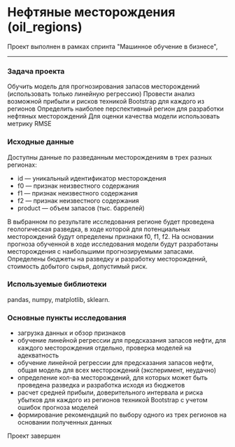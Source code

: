 # Нефтяные месторождения (oil_regions)
Проект выполнен в рамках спринта "Машинное обучение в бизнесе", 

------------------------------------------------------------------------

### Задача проекта
Обучить модель для прогнозирования запасов месторождений (использовать только линейную регрессию)
Провести анализ возможной прибыли и рисков техникой Bootstrap для каждого из регионов
Определить наиболее перспективный регион для разработки нефтяных месторождений 
Для оценки качества модели использовать метрику RMSE


### Исходные данные
Доступны данные по разведанным месторождениям в трех разных регионах:
- id — уникальный идентификатор месторождения
- f0 — признак неизвестного содержания
- f1 — признак неизвестного содержания
- f2 — признак неизвестного содержания
- product — объем запасов (тыс. баррелей)

В выбранном по результате исследования регионе будет проведена геологическая разведка, в ходе которой для потенциальных месторождений будут определены признаки f0, f1, f2.
На основании прогноза обученной в ходе исследования модели будут разработаны месторождения с наибольшими прогнозируемыми запасами.
Определены бюджеты на разведку и разработку месторождений, стоимость добытого сырья, допустимый риск.


### Используемые библиотеки
pandas, numpy, matplotlib, sklearn.


### Основные пункты исследования
- загрузка данных и обзор признаков
- обучение линейной регрессии для предсказания запасов нефти, для каждого месторождения отдельно, проверка моделей на адекватность
- обучение линейной регрессии для предсказания запасов нефти, общая модель для всех месторождений (эксперимент, неудачно)
- определение кол-ва месторождений, для которых может быть проведена разведка и разработка исходя из бюджетов
- расчет средней прибыли, доверительного интервала и риска убытков для каждого из регионов техникой Bootstrap с учетом ошибок прогноза моделей
- формирование рекомендаций по выбору одного из трех регионов на основании полученных данных


Проект завершен